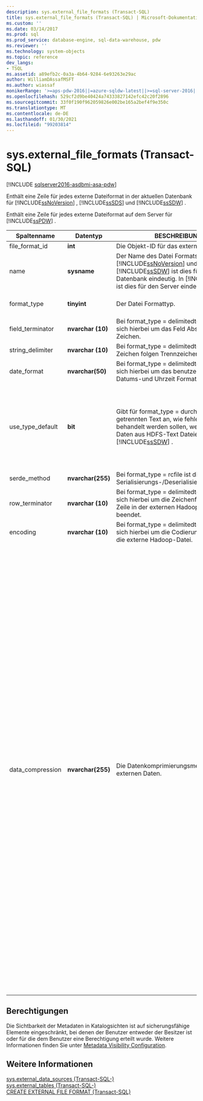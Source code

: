 ```yaml
---
description: sys.external_file_formats (Transact-SQL)
title: sys.external_file_formats (Transact-SQL) | Microsoft-Dokumentation
ms.custom: ''
ms.date: 03/14/2017
ms.prod: sql
ms.prod_service: database-engine, sql-data-warehouse, pdw
ms.reviewer: ''
ms.technology: system-objects
ms.topic: reference
dev_langs:
- TSQL
ms.assetid: a89efb2c-0a3a-4b64-9284-6e93263e29ac
author: WilliamDAssafMSFT
ms.author: wiassaf
monikerRange: '>=aps-pdw-2016||=azure-sqldw-latest||>=sql-server-2016||>=sql-server-linux-2017||=azuresqldb-mi-current'
ms.openlocfilehash: 529cf2d9be40424a74333827142efc42c20f2896
ms.sourcegitcommit: 33f0f190f962059826e002be165a2bef4f9e350c
ms.translationtype: MT
ms.contentlocale: de-DE
ms.lasthandoff: 01/30/2021
ms.locfileid: "99203814"
---
```

# <a name="sysexternal_file_formats-transact-sql"></a>sys.external_file_formats (Transact-SQL)
[!INCLUDE [sqlserver2016-asdbmi-asa-pdw](../../includes/applies-to-version/sqlserver2016-asdbmi-asa-pdw.md)]

  Enthält eine Zeile für jedes externe Dateiformat in der aktuellen Datenbank für [!INCLUDE[ssNoVersion](../../includes/ssnoversion-md.md)] , [!INCLUDE[ssSDS](../../includes/sssds-md.md)] und [!INCLUDE[ssSDW](../../includes/sssdw-md.md)] .  
  
 Enthält eine Zeile für jedes externe Dateiformat auf dem Server für [!INCLUDE[ssPDW](../../includes/sspdw-md.md)] .  
  
|Spaltenname|Datentyp|BESCHREIBUNG|Range|  
|-----------------|---------------|-----------------|-----------|  
|file_format_id|**int**|Die Objekt-ID für das externe Dateiformat.||  
|name|**sysname**|Der Name des Datei Formats. in [!INCLUDE[ssNoVersion](../../includes/ssnoversion-md.md)] und [!INCLUDE[ssSDW](../../includes/sssdw-md.md)] ist dies für die-Datenbank eindeutig. In [!INCLUDE[ssPDW](../../includes/sspdw-md.md)] ist dies für den Server eindeutig.||  
|format_type|**tinyint**|Der Datei Formattyp.|delimitedtext, rcfile, Orc, Parkett|  
|field_terminator|**nvarchar (10)**|Bei format_type = delimitedtext handelt es sich hierbei um das Feld Abschluss Zeichen.||  
|string_delimiter|**nvarchar (10)**|Bei format_type = delimitedtext ist dies das Zeichen folgen Trennzeichen.||  
|date_format|**nvarchar(50)**|Bei format_type = delimitedtext handelt es sich hierbei um das benutzerdefinierte Datums-und Uhrzeit Format.||  
|use_type_default|**bit**|Gibt für format_type = durch Trennzeichen getrennten Text an, wie fehlende Werte behandelt werden sollen, wenn polybase Daten aus HDFS-Text Dateien in importiert [!INCLUDE[ssSDW](../../includes/sssdw-md.md)] .|0-fehlende Werte als Zeichenfolge ' NULL ' speichern.<br /><br /> 1: speichert fehlende Werte als Spalten Standardwert.|  
|serde_method|**nvarchar(255)**|Bei format_type = rcfile ist dies die Serialisierungs-/Deserialisierungsmethode.||  
|row_terminator|**nvarchar (10)**|Bei format_type = delimitedtext handelt es sich hierbei um die Zeichenfolge, die jede Zeile in der externen Hadoop-Datei beendet.|Immer ' \n '.|  
|encoding|**nvarchar (10)**|Bei format_type = delimitedtext handelt es sich hierbei um die Codierungsmethode für die externe Hadoop-Datei.|Immer "utf8".|  
|data_compression|**nvarchar(255)**|Die Datenkomprimierungsmethode für die externen Daten.|Für format_type = delimitedtext:<br /><br /> -' org. Apache. Hadoop. IO. compress. defaultcodec '<br />-' org. Apache. Hadoop. IO. compress. gzipcodec '<br /><br /> Für format_type = rcfile:<br /><br /> -' org. Apache. Hadoop. IO. compress. defaultcodec '<br /><br /> Für format_type = Orc:<br /><br /> -' org. Apache. Hadoop. IO. compress. defaultcodec '<br />-' org. Apache. Hadoop. IO. compress. snappycodec '<br /><br /> Für format_type = Parkett:<br /><br /> -' org. Apache. Hadoop. IO. compress. gzipcodec '<br />-' org. Apache. Hadoop. IO. compress. snappycodec '|  
  
## <a name="permissions"></a>Berechtigungen  
 Die Sichtbarkeit der Metadaten in Katalogsichten ist auf sicherungsfähige Elemente eingeschränkt, bei denen der Benutzer entweder der Besitzer ist oder für die dem Benutzer eine Berechtigung erteilt wurde. Weitere Informationen finden Sie unter [Metadata Visibility Configuration](../../relational-databases/security/metadata-visibility-configuration.md).  
  
## <a name="see-also"></a>Weitere Informationen  
 [sys.external_data_sources &#40;Transact-SQL-&#41;](../../relational-databases/system-catalog-views/sys-external-data-sources-transact-sql.md)   
 [sys.external_tables &#40;Transact-SQL-&#41;](../../relational-databases/system-catalog-views/sys-external-tables-transact-sql.md)   
 [CREATE EXTERNAL FILE FORMAT &#40;Transact-SQL&#41;](../../t-sql/statements/create-external-file-format-transact-sql.md)  
  
  
